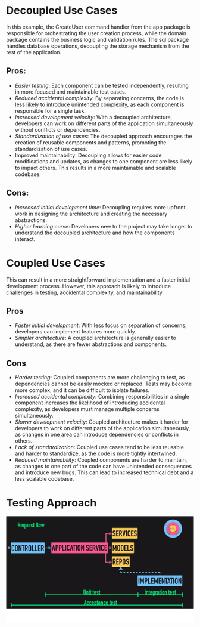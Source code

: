 # Decoupled Use Cases
In this example, the CreateUser command handler from the app package is responsible for orchestrating the user creation
process, while the domain package contains the business logic and validation rules.
The sql package handles database operations, decoupling the storage mechanism from the rest of the application.


## Pros:
* *Easier testing*: Each component can be tested independently, resulting in more focused and maintainable test cases.
* *Reduced accidental complexity*: By separating concerns, the code is less likely to introduce unintended complexity, as each component is responsible for a single task.
* *Increased development velocity*: With a decoupled architecture, developers can work on different parts of the application simultaneously without conflicts or dependencies.
* *Standardization of use cases*: The decoupled approach encourages the creation of reusable components and patterns, promoting the standardization of use cases.
* Improved maintainability: Decoupling allows for easier code modifications and updates, as changes to one component are less likely to impact others. This results in a more maintainable and scalable codebase.


## Cons:
* *Increased initial development time*: Decoupling requires more upfront work in designing the architecture and creating the necessary abstractions.
* *Higher learning curve*: Developers new to the project may take longer to understand the decoupled architecture and how the components interact.


# Coupled Use Cases

This can result in a more straightforward implementation and a faster initial development process.
However, this approach is likely to introduce challenges in testing, accidental complexity, and maintainability.

## Pros
* *Faster initial development*: With less focus on separation of concerns, developers can implement features more quickly.
* *Simpler architecture*: A coupled architecture is generally easier to understand, as there are fewer abstractions and components.

## Cons
* *Harder testing*: Coupled components are more challenging to test, as dependencies cannot be easily mocked or replaced. Tests may become more complex, and it can be difficult to isolate failures.
* *Increased accidental complexity*: Combining responsibilities in a single component increases the likelihood of introducing accidental complexity, as developers must manage multiple concerns simultaneously.
* *Slower development velocity*: Coupled architecture makes it harder for developers to work on different parts of the application simultaneously, as changes in one area can introduce dependencies or conflicts in others.
* *Lack of standardization*: Coupled use cases tend to be less reusable and harder to standardize, as the code is more tightly intertwined.
* *Reduced maintainability*: Coupled components are harder to maintain, as changes to one part of the code can have unintended consequences and introduce new bugs. This can lead to increased technical debt and a less scalable codebase.




# Testing Approach
![](/about/request-flow-tests.png)